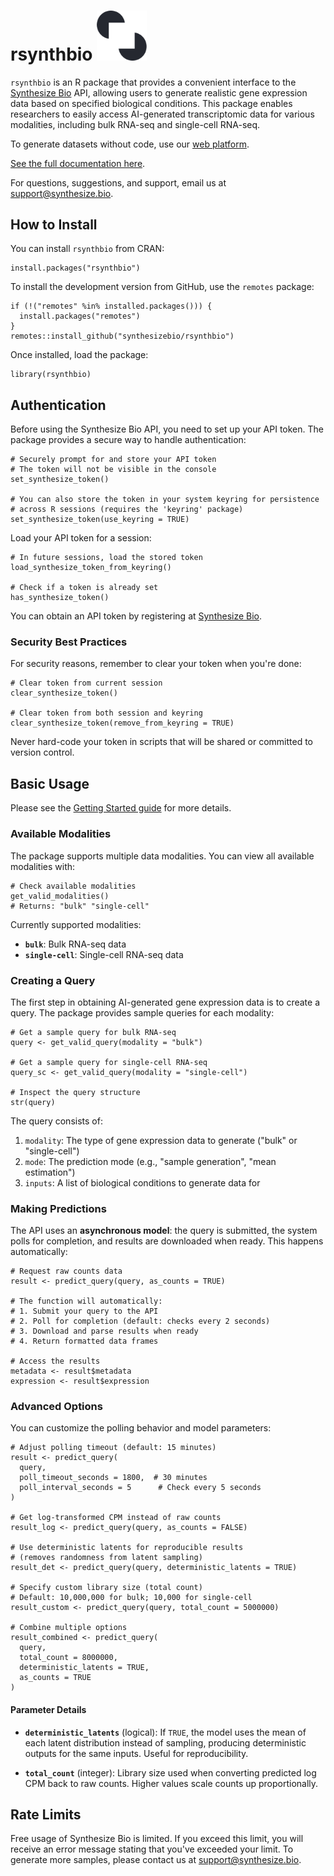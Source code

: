 # rsynthbio <img src="assets/logomark.png" style="width: 80px;" alt="Logomark">

`rsynthbio` is an R package that provides a convenient interface to the [Synthesize Bio](https://www.synthesize.bio/) API, allowing users to generate realistic gene expression data based on specified biological conditions. This package enables researchers to easily access AI-generated transcriptomic data for various modalities, including bulk RNA-seq and single-cell RNA-seq.

To generate datasets without code, use our [web platform](https://app.synthesize.bio/datasets/).

[See the full documentation here](https://synthesizebio.github.io/rsynthbio/).

For questions, suggestions, and support, email us at [support@synthesize.bio](mailto:support@synthesize.bio).

## How to Install

You can install `rsynthbio` from CRAN:

```
install.packages("rsynthbio")
```

To install the development version from GitHub, use the `remotes` package:

```
if (!("remotes" %in% installed.packages())) {
  install.packages("remotes")
}
remotes::install_github("synthesizebio/rsynthbio")
```

Once installed, load the package:

```
library(rsynthbio)
```

## Authentication

Before using the Synthesize Bio API, you need to set up your API token. The package provides a secure way to handle authentication:

```
# Securely prompt for and store your API token
# The token will not be visible in the console
set_synthesize_token()

# You can also store the token in your system keyring for persistence
# across R sessions (requires the 'keyring' package)
set_synthesize_token(use_keyring = TRUE)
```

Load your API token for a session:

```
# In future sessions, load the stored token
load_synthesize_token_from_keyring()

# Check if a token is already set
has_synthesize_token()
```

You can obtain an API token by registering at [Synthesize Bio](https://app.synthesize.bio).

### Security Best Practices

For security reasons, remember to clear your token when you're done:

```
# Clear token from current session
clear_synthesize_token()

# Clear token from both session and keyring
clear_synthesize_token(remove_from_keyring = TRUE)
```

Never hard-code your token in scripts that will be shared or committed to version control.

## Basic Usage

Please see the [Getting Started guide](https://synthesizebio.github.io/rsynthbio/articles/getting-started.html) for more details.

### Available Modalities

The package supports multiple data modalities. You can view all available modalities with:

```
# Check available modalities
get_valid_modalities()
# Returns: "bulk" "single-cell"
```

Currently supported modalities:

- **`bulk`**: Bulk RNA-seq data
- **`single-cell`**: Single-cell RNA-seq data

### Creating a Query

The first step in obtaining AI-generated gene expression data is to create a query. The package provides sample queries for each modality:

```
# Get a sample query for bulk RNA-seq
query <- get_valid_query(modality = "bulk")

# Get a sample query for single-cell RNA-seq
query_sc <- get_valid_query(modality = "single-cell")

# Inspect the query structure
str(query)
```

The query consists of:

1. `modality`: The type of gene expression data to generate ("bulk" or "single-cell")
2. `mode`: The prediction mode (e.g., "sample generation", "mean estimation")
3. `inputs`: A list of biological conditions to generate data for

### Making Predictions

The API uses an **asynchronous model**: the query is submitted, the system polls for completion, and results are downloaded when ready. This happens automatically:

```
# Request raw counts data
result <- predict_query(query, as_counts = TRUE)

# The function will automatically:
# 1. Submit your query to the API
# 2. Poll for completion (default: checks every 2 seconds)
# 3. Download and parse results when ready
# 4. Return formatted data frames

# Access the results
metadata <- result$metadata
expression <- result$expression
```

### Advanced Options

You can customize the polling behavior and model parameters:

```
# Adjust polling timeout (default: 15 minutes)
result <- predict_query(
  query,
  poll_timeout_seconds = 1800,  # 30 minutes
  poll_interval_seconds = 5      # Check every 5 seconds
)

# Get log-transformed CPM instead of raw counts
result_log <- predict_query(query, as_counts = FALSE)

# Use deterministic latents for reproducible results
# (removes randomness from latent sampling)
result_det <- predict_query(query, deterministic_latents = TRUE)

# Specify custom library size (total count)
# Default: 10,000,000 for bulk; 10,000 for single-cell
result_custom <- predict_query(query, total_count = 5000000)

# Combine multiple options
result_combined <- predict_query(
  query,
  total_count = 8000000,
  deterministic_latents = TRUE,
  as_counts = TRUE
)
```

#### Parameter Details

- **`deterministic_latents`** (logical): If `TRUE`, the model uses the mean of each latent distribution instead of sampling, producing deterministic outputs for the same inputs. Useful for reproducibility.

- **`total_count`** (integer): Library size used when converting predicted log CPM back to raw counts. Higher values scale counts up proportionally.

## Rate Limits

Free usage of Synthesize Bio is limited.
If you exceed this limit, you will receive an error message stating that you've exceeded your limit.
To generate more samples, please contact us at [support@synthesize.bio](mailto:support@synthesize.bio).

